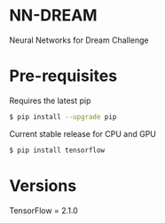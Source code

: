 # NN-DREAM
Neural Networks for Dream Challenge

# Pre-requisites
Requires the latest pip
```bash
$ pip install --upgrade pip
```
Current stable release for CPU and GPU
```bash
$ pip install tensorflow
```

# Versions
TensorFlow = 2.1.0